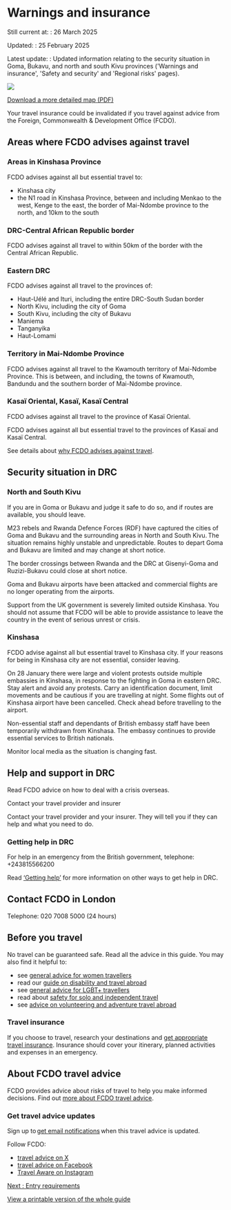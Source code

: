 # Warnings and insurance

Still current at:
:   26 March 2025

Updated:
:   25 February 2025

Latest update:
:   Updated information relating to the security situation in Goma, Bukavu, and north and south Kivu provinces ('Warnings and insurance', 'Safety and security' and 'Regional risks' pages).

![](https://assets.publishing.service.gov.uk/media/679b3b2a0601880a921f78b6/FCDO__TA__012_-_Democratic_Repbulic_of_the_Congo_Travel_Advice_Ed16__WEB___1_.jpg)


[Download a more detailed map (PDF)](https://assets.publishing.service.gov.uk/media/679b3b2a0601880a921f78b7/FCDO__TA__012_-_Democratic_Repbulic_of_the_Congo_Travel_Advice_Ed16__3_.pdf)

Your travel insurance could be invalidated if you travel against advice from the Foreign, Commonwealth & Development Office (FCDO).

## Areas where FCDO advises against travel

### Areas in Kinshasa Province

FCDO advises against all but essential travel to:

* Kinshasa city
* the N1 road in Kinshasa Province, between and including Menkao to the west, Kenge to the east, the border of Mai-Ndombe province to the north, and 10km to the south

### DRC-Central African Republic border

FCDO advises against all travel to within 50km of the border with the Central African Republic.

### Eastern DRC

FCDO advises against all travel to the provinces of:

* Haut-Uélé and Ituri, including the entire DRC-South Sudan border
* North Kivu, including the city of Goma
* South Kivu, including the city of Bukavu
* Maniema
* Tanganyika
* Haut-Lomami

### Territory in Mai-Ndombe Province

FCDO advises against all travel to the Kwamouth territory of Mai-Ndombe Province. This is between, and including, the towns of Kwamouth, Bandundu and the southern border of Mai-Ndombe province.

### Kasaï Oriental, Kasaï, Kasaï Central

FCDO advises against all travel to the province of Kasaï Oriental.

FCDO advises against all but essential travel to the provinces of Kasaï and Kasaï Central.

See details about [why FCDO advises against travel](/foreign-travel-advice/democratic-republic-of-the-congo/regional-risks).

## Security situation in DRC

### North and South Kivu

If you are in Goma or Bukavu and judge it safe to do so, and if routes are available, you should leave.

M23 rebels and Rwanda Defence Forces (RDF) have captured the cities of Goma and Bukavu and the surrounding areas in North and South Kivu. The situation remains highly unstable and unpredictable. Routes to depart Goma and Bukavu are limited and may change at short notice.

The border crossings between Rwanda and the DRC at Gisenyi-Goma and Ruzizi-Bukavu could close at short notice.

Goma and Bukavu airports have been attacked and commercial flights are no longer operating from the airports.

Support from the UK government is severely limited outside Kinshasa. You should not assume that FCDO will be able to provide assistance to leave the country in the event of serious unrest or crisis.

### Kinshasa

FCDO advise against all but essential travel to Kinshasa city. If your reasons for being in Kinshasa city are not essential, consider leaving.

On 28 January there were large and violent protests outside multiple embassies in Kinshasa, in response to the fighting in Goma in eastern DRC. Stay alert and avoid any protests. Carry an identification document, limit movements and be cautious if you are travelling at night. Some flights out of Kinshasa airport have been cancelled. Check ahead before travelling to the airport.

Non-essential staff and dependants of British embassy staff have been temporarily withdrawn from Kinshasa. The embassy continues to provide essential services to British nationals.

Monitor local media as the situation is changing fast.

## Help and support in DRC

Read FCDO advice on how to deal with a crisis overseas.

Contact your travel provider and insurer

Contact your travel provider and your insurer. They will tell you if they can help and what you need to do.

### Getting help in DRC

For help in an emergency from the British government, telephone: +243815566200

Read [‘Getting help’](https://www.gov.uk/foreign-travel-advice/democratic-republic-of-the-congo/getting-help) for more information on other ways to get help in DRC.

## Contact FCDO in London

Telephone: 020 7008 5000 (24 hours)

## Before you travel

No travel can be guaranteed safe. Read all the advice in this guide. You may also find it helpful to:

* see [general advice for women travellers](https://www.gov.uk/guidance/advice-for-women-travelling-abroad)
* read our [guide on disability and travel abroad](https://www.gov.uk/government/publications/disabled-travellers)
* see [general advice for LGBT+ travellers](https://www.gov.uk/guidance/lesbian-gay-bisexual-and-transgender-foreign-travel-advice)
* read about [safety for solo and independent travel](https://www.gov.uk/guidance/solo-and-independent-travel)
* see [advice on volunteering and adventure travel abroad](https://www.gov.uk/guidance/safer-adventure-travel-and-volunteering-overseas)

### Travel insurance

If you choose to travel, research your destinations and [get appropriate travel insurance](https://www.gov.uk/guidance/foreign-travel-insurance). Insurance should cover your itinerary, planned activities and expenses in an emergency.

## About FCDO travel advice

FCDO provides advice about risks of travel to help you make informed decisions. Find out [more about FCDO travel advice](https://www.gov.uk/guidance/about-foreign-commonwealth-development-office-travel-advice).

### Get travel advice updates

Sign up to [get email notifications](https://www.gov.uk/foreign-travel-advice/democratic-republic-of-the-congo/email-signup) when this travel advice is updated.

Follow FCDO:

* [travel advice on X](https://x.com/fcdotravelgovuk)
* [travel advice on Facebook](https://www.facebook.com/FCDOTravel/)
* [Travel Aware on Instagram](https://www.instagram.com/accounts/login/?next=https%3A%2F%2Fwww.instagram.com%2Ftravelaware%2F&is_from_rle)

[Next
:
Entry requirements](/foreign-travel-advice/democratic-republic-of-the-congo/entry-requirements)

[View a printable version of the whole guide](/foreign-travel-advice/democratic-republic-of-the-congo/print)